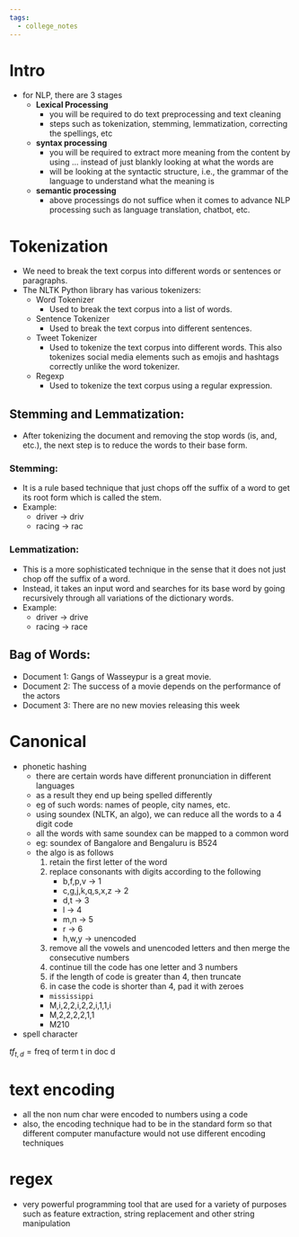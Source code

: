 ```yaml
---
tags:
  - college_notes
---
```

# Intro
- for NLP, there are 3 stages
	- **Lexical Processing**
		- you will be required to do text preprocessing and text cleaning
		- steps such as tokenization, stemming, lemmatization, correcting the spellings, etc
	- **syntax processing**
		- you will be required to extract more meaning from the content by using ... instead of just blankly looking at what the words are 
		- will be looking at the syntactic structure, i.e., the grammar of the language to understand what the meaning is 
	- **semantic processing**
		- above processings do not suffice when it comes to advance NLP processing such as language translation, chatbot, etc.

# Tokenization
- We need to break the text corpus into different words or sentences or paragraphs.
- The NLTK Python library has various tokenizers:
	- Word Tokenizer
		- Used to break the text corpus into a list of words.
  - Sentence Tokenizer
	- Used to break the text corpus into different sentences.
  - Tweet Tokenizer
	- Used to tokenize the text corpus into different words. This also tokenizes social media elements such as emojis and hashtags correctly unlike the word tokenizer.
  - Regexp
	- Used to tokenize the text corpus using a regular expression.

## Stemming and Lemmatization:
- After tokenizing the document and removing the stop words (is, and, etc.), the next step is to reduce the words to their base form.

### Stemming:
  - It is a rule based technique that just chops off the suffix of a word to get its root form which is called the stem.
  - Example:
	- driver -> driv
	- racing -> rac

### Lemmatization:
  - This is a more sophisticated technique in the sense that it does not just chop off the suffix of a word.
  - Instead, it takes an input word and searches for its base word by going recursively through all variations of the dictionary words.
  - Example:
    - driver -> drive
    - racing -> race

## Bag of Words:
- Document 1: Gangs of Wasseypur is a great movie.
- Document 2: The success of a movie depends on the performance of the actors
- Document 3: There are no new movies releasing this week

# Canonical
- phonetic hashing
	- there are certain words have different pronunciation in different languages
	- as a result they end up being spelled differently
	- eg of such words: names of people, city names, etc.
	- using soundex (NLTK, an algo), we can reduce all the words to a 4 digit code 
	- all the words with same soundex can be mapped to a common word 
	- eg: soundex of Bangalore and Bengaluru is B524
	- the algo is as follows
		1. retain the first letter of the word
		2. replace consonants with digits according to the following
			- b,f,p,v $\rightarrow$ 1
			- c,g,j,k,q,s,x,z $\rightarrow$ 2
			- d,t $\rightarrow$ 3
			- l $\rightarrow$ 4
			- m,n $\rightarrow$ 5
			- r $\rightarrow$ 6
			- h,w,y $\rightarrow$ unencoded
		3. remove all the vowels and unencoded letters and then merge the consecutive numbers
		4. continue till the code has one letter and 3 numbers
		5. if the length of code is greater than 4, then truncate
		6. in case the code is shorter than 4, pad it with zeroes
		- `mississippi`
		- M,i,2,2,i,2,2,i,1,1,i
		- M,2,2,2,2,1,1
		- M210
- spell character

$tf_{t,d} = \text{freq of term t in doc d}$


# text encoding
- all the non num char were encoded to numbers using a code
- also, the encoding technique had to be in the standard form so that different computer manufacture would not use different encoding techniques

# regex
- very powerful programming tool that are used for a variety of purposes such as feature extraction, string replacement and other string manipulation

